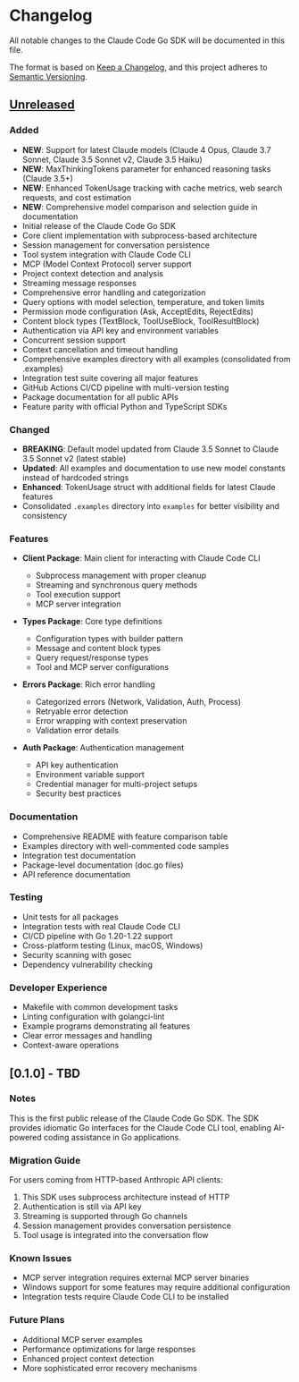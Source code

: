 # Changelog

All notable changes to the Claude Code Go SDK will be documented in this file.

The format is based on [Keep a Changelog](https://keepachangelog.com/en/1.0.0/),
and this project adheres to [Semantic Versioning](https://semver.org/spec/v2.0.0.html).

## [Unreleased]

### Added
- **NEW**: Support for latest Claude models (Claude 4 Opus, Claude 3.7 Sonnet, Claude 3.5 Sonnet v2, Claude 3.5 Haiku)
- **NEW**: MaxThinkingTokens parameter for enhanced reasoning tasks (Claude 3.5+)
- **NEW**: Enhanced TokenUsage tracking with cache metrics, web search requests, and cost estimation
- **NEW**: Comprehensive model comparison and selection guide in documentation
- Initial release of the Claude Code Go SDK
- Core client implementation with subprocess-based architecture
- Session management for conversation persistence
- Tool system integration with Claude Code CLI
- MCP (Model Context Protocol) server support
- Project context detection and analysis
- Streaming message responses
- Comprehensive error handling and categorization
- Query options with model selection, temperature, and token limits
- Permission mode configuration (Ask, AcceptEdits, RejectEdits)
- Content block types (TextBlock, ToolUseBlock, ToolResultBlock)
- Authentication via API key and environment variables
- Concurrent session support
- Context cancellation and timeout handling
- Comprehensive examples directory with all examples (consolidated from .examples)
- Integration test suite covering all major features
- GitHub Actions CI/CD pipeline with multi-version testing
- Package documentation for all public APIs
- Feature parity with official Python and TypeScript SDKs

### Changed
- **BREAKING**: Default model updated from Claude 3.5 Sonnet to Claude 3.5 Sonnet v2 (latest stable)
- **Updated**: All examples and documentation to use new model constants instead of hardcoded strings
- **Enhanced**: TokenUsage struct with additional fields for latest Claude features
- Consolidated `.examples` directory into `examples` for better visibility and consistency

### Features
- **Client Package**: Main client for interacting with Claude Code CLI
  - Subprocess management with proper cleanup
  - Streaming and synchronous query methods
  - Tool execution support
  - MCP server integration
  
- **Types Package**: Core type definitions
  - Configuration types with builder pattern
  - Message and content block types
  - Query request/response types
  - Tool and MCP server configurations
  
- **Errors Package**: Rich error handling
  - Categorized errors (Network, Validation, Auth, Process)
  - Retryable error detection
  - Error wrapping with context preservation
  - Validation error details
  
- **Auth Package**: Authentication management
  - API key authentication
  - Environment variable support
  - Credential manager for multi-project setups
  - Security best practices

### Documentation
- Comprehensive README with feature comparison table
- Examples directory with well-commented code samples
- Integration test documentation
- Package-level documentation (doc.go files)
- API reference documentation

### Testing
- Unit tests for all packages
- Integration tests with real Claude Code CLI
- CI/CD pipeline with Go 1.20-1.22 support
- Cross-platform testing (Linux, macOS, Windows)
- Security scanning with gosec
- Dependency vulnerability checking

### Developer Experience
- Makefile with common development tasks
- Linting configuration with golangci-lint
- Example programs demonstrating all features
- Clear error messages and handling
- Context-aware operations

## [0.1.0] - TBD

### Notes
This is the first public release of the Claude Code Go SDK. The SDK provides idiomatic Go interfaces for the Claude Code CLI tool, enabling AI-powered coding assistance in Go applications.

### Migration Guide
For users coming from HTTP-based Anthropic API clients:
1. This SDK uses subprocess architecture instead of HTTP
2. Authentication is still via API key
3. Streaming is supported through Go channels
4. Session management provides conversation persistence
5. Tool usage is integrated into the conversation flow

### Known Issues
- MCP server integration requires external MCP server binaries
- Windows support for some features may require additional configuration
- Integration tests require Claude Code CLI to be installed

### Future Plans
- Additional MCP server examples
- Performance optimizations for large responses
- Enhanced project context detection
- More sophisticated error recovery mechanisms

[Unreleased]: https://github.com/jonwraymond/go-claude-code-sdk/compare/v0.1.0...HEAD